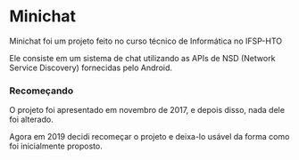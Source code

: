 # Minichat

Minichat foi um projeto feito no curso técnico de Informática no IFSP-HTO

Ele consiste em um sistema de chat utilizando as APIs de NSD
(Network Service Discovery) fornecidas pelo Android.

### Recomeçando

O projeto foi apresentado em novembro de 2017, e depois disso, nada dele
foi alterado.

Agora em 2019 decidi recomeçar o projeto e deixa-lo usável da forma como foi inicialmente proposto.
